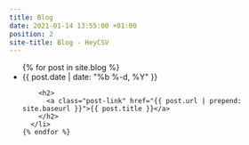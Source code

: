 ```yaml
---
title: Blog
date: 2021-01-14 13:55:00 +01:00
position: 2
site-title: Blog - HeyCSV
---
```


<ul class="post-list">
    {% for post in site.blog %}
      <li>
        <span class="post-meta">{{ post.date | date: "%b %-d, %Y" }}</span>

        <h2>
          <a class="post-link" href="{{ post.url | prepend: site.baseurl }}">{{ post.title }}</a>
        </h2>
      </li>
    {% endfor %}
 </ul>